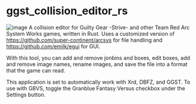 # ggst_collision_editor_rs
![image](https://user-images.githubusercontent.com/9942055/166187256-c4c569e3-b990-423b-80c0-57612f0b4a14.png)
A collision editor for Guilty Gear -Strive- and other Team Red Arc System Works games, written in Rust. Uses a customized version of https://github.com/super-continent/arcsys for file handling and https://github.com/emilk/egui for GUI.

With this tool, you can add and remove jonbins and boxes, edit boxes, add and remove image names, rename images, and save the file into a format that the game can read.

This application is set to automatically work with Xrd, DBFZ, and GGST. To use with GBVS, toggle the Granblue Fantasy Versus checkbox under the Settings button.
